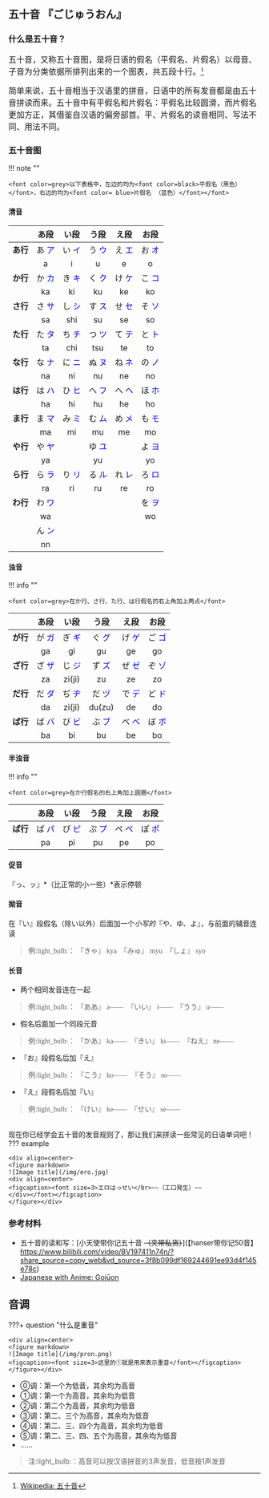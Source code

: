 ## <font face="华文细黑"> **五十音 『ごじゅうおん』** </font>

### 什么是五十音？

<font face="华文细黑"> <font size=3>
五十音，又称五十音图，是将日语的假名（平假名、片假名）以母音、子音为分类依据所排列出来的一个图表，共五段十行。[^1]

[^1]: [Wikipedia: 五十音](https://zh.wikipedia.org/wiki/%E4%BA%94%E5%8D%81%E9%9F%B3)

简单来说，五十音相当于汉语里的拼音，日语中的所有发音都是由五十音拼读而来。五十音中有平假名和片假名：平假名比较圆滑，而片假名更加方正，其借鉴自汉语的偏旁部首。平、片假名的读音相同、写法不同、用法不同。
</font></font>


### 五十音图


!!! note ""

    <font color=grey>以下表格中，左边的均为<font color=black>平假名（黑色）</font>，右边的均为<font color= blue>片假名 （蓝色）</font></font>

#### 清音

|    | <font size=3>あ段 | <font size=3>い段  | <font size=3>う段  | <font size=3>え段 | <font size=3>お段 |
|:----:|:----:|:----:|:----:|:----:|:----:|
| <font size=3>**あ行** | <font size=3>あ <font color=blue>ア</font> | <font size=3>い <font color=blue>イ</font>  | <font size=3>う <font color=blue>ウ</font>  | <font size=3>え <font color=blue>エ</font> | <font size=3>お <font color=blue>オ</font> |
|    | a  | i   | u   | e  | o  |
| <font size=3>**か行** | <font size=3>か <font color=blue>カ</font> | <font size=3>き <font color=blue>キ</font>  | <font size=3>く <font color=blue>ク</font>  | <font size=3>け <font color=blue>ケ | <font size=3>こ <font color=blue>コ</font> |
|    | ka | ki  | ku  | ke | ko |
| <font size=3>**さ行** | <font size=3>さ <font color=blue>サ</font> | <font size=3>し <font color=blue>シ</font>  | <font size=3>す <font color=blue>ス</font>  | <font size=3>せ <font color=blue>セ</font> | <font size=3>そ <font color=blue>ソ</font> |
|    | sa | shi | su  | se | so |
| <font size=3>**た行** | <font size=3>た <font color=blue>タ</font> | <font size=3>ち <font color=blue>チ</font>  | <font size=3>つ <font color=blue>ツ</font>  | <font size=3>て <font color=blue>テ</font> | <font size=3>と <font color=blue>ト</font> |
|    | ta | chi | tsu | te | to |
| <font size=3>**な行** | <font size=3>な <font color=blue>ナ</font> | <font size=3>に <font color=blue>ニ </font> | <font size=3>ぬ <font color=blue>ヌ</font>  | <font size=3>ね <font color=blue>ネ</font> | <font size=3>の <font color=blue>ノ</font> |
|    | na | ni  | nu  | ne | no |
| <font size=3>**は行** | <font size=3>は <font color=blue>ハ</font> | <font size=3>ひ <font color=blue>ヒ</font>  | <font size=3>へ <font color=blue>フ</font>  | <font size=3>へ <font color=blue>ヘ</font> | <font size=3>ほ <font color=blue>ホ</font> |
|    | ha | hi  | hu  | he | ho |
| <font size=3>**ま行** | <font size=3>ま <font color=blue>マ</font> | <font size=3>み <font color=blue>ミ</font>  | <font size=3>む <font color=blue>ム</font>  | <font size=3>め <font color=blue>メ</font> | <font size=3>も <font color=blue>モ</font> |
|    | ma | mi  | mu  | me | mo |
| <font size=3>**や行** | <font size=3>や <font color=blue>ヤ</font> |     | <font size=3>ゆ <font color=blue>ユ</font>  |    | <font size=3>よ <font color=blue>ヨ</font> |
|    | ya |     | yu  |    | yo |
| <font size=3>**ら行** | <font size=3>ら <font color=blue>ラ</font> | <font size=3>り <font color=blue>リ</font>  | <font size=3>る <font color=blue>ル</font>  | <font size=3>れ <font color=blue>レ</font> | <font size=3>ろ <font color=blue>ロ</font> |
|    | ra | ri  | ru  | re | ro |
| <font size=3>**わ行** | <font size=3>わ <font color=blue>ワ</font> |     |     |    | <font size=3>を <font color=blue>ヲ</font> |
|    | wa |     |     |    | wo |
|    | <font size=3>ん <font color=blue>ン</font>
|    | nn |     |     |    |    |

#### 浊音

!!! info ""

    <font color=grey>在か行、さ行、た行、は行假名的右上角加上两点</font>

|    | <font size=3>あ段 | <font size=3>い段     | <font size=3>う段     | <font size=3>え段 | <font size=3>お段 |
|:---:|:---:|:------:|:------:|:---:|:---:|
| <font size=3>**が行** | <font size=3>が <font color=blue>ガ | <font size=3>ぎ <font color=blue>ギ     | <font size=3>ぐ <font color=blue>グ     | <font size=3>げ <font color=blue>ゲ | <font size=3>ご <font color=blue>ゴ |
|    | ga | gi     | gu     | ge | go |
| <font size=3>**ざ行** | <font size=3>ざ <font color=blue>ザ | <font size=3>じ <font color=blue>ジ     | <font size=3>ず <font color=blue>ズ     | <font size=3>ぜ <font color=blue>ゼ | <font size=3>ぞ <font color=blue>ゾ |
|    | za | zi(ji) | zu     | ze | zo |
| <font size=3>**だ行** | <font size=3>だ <font color=blue>ダ | <font size=3>ぢ <font color=blue>ヂ     | <font size=3>だ <font color=blue>ヅ     | <font size=3>で <font color=blue>デ | <font size=3>ど <font color=blue>ド |
|    | da | zi(ji) | du(zu) | de | do |
| <font size=3>**ば行** | <font size=3>ば <font color=blue>バ | <font size=3>び <font color=blue>ビ     | <font size=3>ぶ <font color=blue>ブ     | <font size=3>べ <font color=blue>ベ | <font size=3>ぼ <font color=blue>ボ |
|    | ba | bi     | bu     | be | bo |

#### 半浊音

!!! info ""

    <font color=grey>在か行假名的右上角加上圆圈</font>

|    | <font size=3>あ段 | <font size=3>い段     | <font size=3>う段     | <font size=3>え段 | <font size=3>お段 |
|:---:|:---:|:------:|:------:|:---:|:---:|
| <font size=3>**ぱ行** | <font size=3>ぱ <font color=blue>パ | <font size=3>ぴ <font color=blue>ピ     | <font size=3>ぷ <font color=blue>プ     | <font size=3>ぺ <font color=blue>ペ | <font size=3>ぽ <font color=blue>ポ |
|    | pa | pi     | pu     | pe | po |

#### 促音

   『っ、ッ』*（比正常的小一些）*表示停顿


#### 拗音

   在『い』段假名（除い以外）后面加一个*小写的*『や、ゆ、よ』，与前面的辅音连读


   >  <font face="华文细黑">例:light_bulb:： 『きゃ』 kya　『みゅ』 myu　『しょ』 syo </font></br>


#### 长音

   - 两个相同发音连在一起

   >  <font face="华文细黑">例:light_bulb:： 『ああ』 a——　『いい』 i——　『うう』 u—— </font>

   - 假名后面加一个同段元音

   >  <font face="华文细黑">例:light_bulb:： 『かあ』 ka——　『きい』 ki——　『ねえ』 ne—— </font>

   - 『お』段假名后加『え』

   >  <font face="华文细黑">例:light_bulb:： 『こう』 ko——　『そう』 so—— </font>

   - 『え』段假名后加『い』

   >  <font face="华文细黑">例:light_bulb:： 『けい』 ke——　『せい』 se—— </font>

</br>
现在你已经学会五十音的发音规则了，那让我们来拼读一些常见的日语单词吧！
??? example 

    <div align=center>
    <figure markdown>
    ![Image title](/img/ero.jpg)
    <div align=center>
    <figcaption><font size=3>エロはっせい</br>~~（工口発生）~~
    </div></font></figcaption>
    </figure></div>



### 参考材料
- 五十音的读和写：[小天使带你记五十音 ~~（夹带私货）~~](【hanser带你记50音】 https://www.bilibili.com/video/BV197411n74n/?share_source=copy_web&vd_source=3f8b099df169244691ee93d4f145e78c)
- [Japanese with Anime: Gojūon](https://www.japanesewithanime.com/2019/12/gojuon.html)

## 音调

???+ question "什么是重音"

    <div align=center>
    <figure markdown>
    ![Image title](/img/pron.png)
    <figcaption><font size=3>这里的①就是用来表示重音</font></figcaption>
    </figure></div>

- ⓪调：第一个为低音，其余均为高音
- ①调：第一个为高音，其余均为低音
- ②调：第二个为高音，其余均为低音
- ③调：第二、三个为高音，其余均为低音
- ④调：第二、三、四个为高音，其余均为低音
- ⑤调：第二、三、四、五个为高音，其余均为低音
- ......
> 注:light_bulb:：高音可以按汉语拼音的3声发音，低音按1声发音


